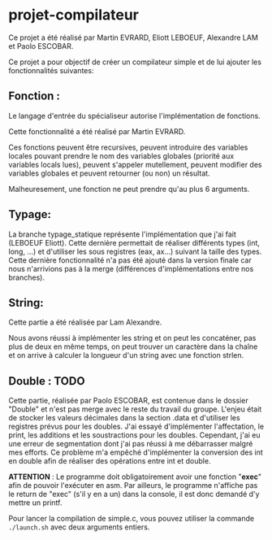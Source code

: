 # projet-compilateur

Ce projet a été réalisé par Martin EVRARD, Eliott LEBOEUF, Alexandre LAM et Paolo ESCOBAR.

Ce projet a pour objectif de créer un compilateur simple et de lui ajouter les fonctionnalités suivantes:

## Fonction :
Le langage d'entrée du spécialiseur autorise l'implémentation de fonctions.

Cette fonctionnalité a été réalisé par Martin EVRARD.

Ces fonctions peuvent être recursives, peuvent introduire des variables locales pouvant prendre le nom des variables globales (priorité aux variables locals lues), peuvent s'appeler mutellement, peuvent modifier des variables globales et peuvent retourner (ou non) un résultat.

Malheuresement, une fonction ne peut prendre qu'au plus 6 arguments. 

## Typage: 

La branche typage_statique représente l'implémentation que j'ai fait (LEBOEUF Eliott). Cette dernière permettait de réaliser différents types (int, long, ...) et d'utiliser les sous registres (eax, ax...) suivant la taille des types. Cette dernière fonctionnalité n'a pas été ajouté dans la version finale car nous n'arrivions pas à la merge (différences d'implémentations entre nos branches).


## String: 

Cette partie a été réalisée par Lam Alexandre.

Nous avons réussi à implémenter les string et on peut les concaténer, pas plus de deux en même temps, on peut trouver un caractère dans la chaîne et on arrive à calculer la longueur d'un string avec une fonction strlen.


## Double : TODO

Cette partie, réalisée par Paolo ESCOBAR, est contenue dans le dossier "Double" et n'est pas merge avec le reste du travail du groupe. L'enjeu était de stocker les valeurs décimales dans la section .data et d'utiliser les registres prévus pour les doubles. J'ai essayé d'implémenter l'affectation, le print, les additions et les soustractions pour les doubles. Cependant, j'ai eu une erreur de segmentation dont j'ai pas réussi à me débarrasser malgré mes efforts. Ce problème m'a empêché d'implémenter la conversion des int en double afin de réaliser des opérations entre int et double.

**ATTENTION** : Le programme doit obligatoirement avoir une fonction "**exec**" afin de pouvoir l'exécuter en asm. Par ailleurs, le programme n'affiche pas le return de "exec" (s'il y en a un) dans la console, il est donc demandé d'y mettre un printf.

Pour lancer la compilation de simple.c, vous pouvez utiliser la commande `./launch.sh` avec deux arguments entiers.
